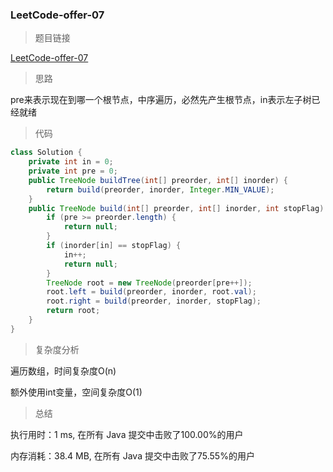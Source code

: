 ### LeetCode-offer-07

> 题目链接

[LeetCode-offer-07](https://leetcode-cn.com/problems/zhong-jian-er-cha-shu-lcof//)

> 思路

pre来表示现在到哪一个根节点，中序遍历，必然先产生根节点，in表示左子树已经就绪

> 代码

```java
class Solution {
    private int in = 0;
    private int pre = 0;
    public TreeNode buildTree(int[] preorder, int[] inorder) {
        return build(preorder, inorder, Integer.MIN_VALUE);
    }
    public TreeNode build(int[] preorder, int[] inorder, int stopFlag) {
        if (pre >= preorder.length) {
            return null;
        }
        if (inorder[in] == stopFlag) {
            in++;
            return null;
        }
        TreeNode root = new TreeNode(preorder[pre++]);
        root.left = build(preorder, inorder, root.val);
        root.right = build(preorder, inorder, stopFlag);
        return root;
    }
}
```

> 复杂度分析

遍历数组，时间复杂度O(n)

额外使用int变量，空间复杂度O(1)

> 总结

执行用时：1 ms, 在所有 Java 提交中击败了100.00%的用户

内存消耗：38.4 MB, 在所有 Java 提交中击败了75.55%的用户

